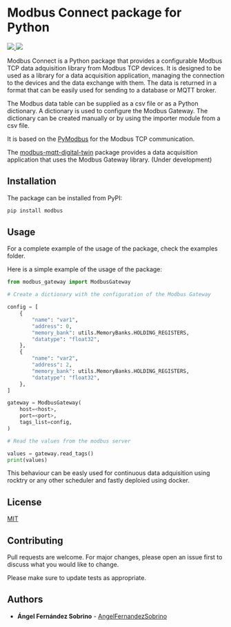 # Modbus Connect package for Python

<a href="https://angelfernandezsobrino.github.io/modbus-connect/reports/tests/3.11.html" alt="Tests">
    <img src="https://angelfernandezsobrino.github.io/modbus-connect/badges/tests/3.11.svg">
</a>
<a href="https://angelfernandezsobrino.github.io/modbus-connect/reports/coverage/3.11/index.html" alt="Tests">
    <img src="https://angelfernandezsobrino.github.io/modbus-connect/badges/coverage/3.11.svg">
</a>


Modbus Connect is a Python package that provides a configurable Modbus TCP data adquisition library from Modbus TCP devices. It is designed to be used as a library for a data acquisition application, managing the connection to the devices and the data exchange with them. The data is returned in a format that can be easily used for sending to a database or MQTT broker.

The Modbus data table can be supplied as a csv file or as a Python dictionary. A dictionary is used to configure the Modbus Gateway. The dictionary can be created manually or by using the importer module from a csv file.

It is based on the [PyModbus](https://github.com/riptideio/pymodbus) for the Modbus TCP communication.

The [modbus-mqtt-digital-twin]() package provides a data acquisition application that uses the Modbus Gateway library. (Under development)


## Installation

The package can be installed from PyPI:

```bash
pip install modbus
```

## Usage

For a complete example of the usage of the package, check the examples folder.

Here is a simple example of the usage of the package:

```python
from modbus_gateway import ModbusGateway

# Create a dictionary with the configuration of the Modbus Gateway

config = [
    {
        "name": "var1",
        "address": 0,
        "memory_bank": utils.MemoryBanks.HOLDING_REGISTERS,
        "datatype": "float32",
    },
    {
        "name": "var2",
        "address": 2,
        "memory_bank": utils.MemoryBanks.HOLDING_REGISTERS,
        "datatype": "float32",
    },
]

gateway = ModbusGateway(
    host=<host>,
    port=<port>,
    tags_list=config,
)

# Read the values from the modbus server

values = gateway.read_tags()
print(values)
```

This behaviour can be easly used for continuous data adquisition using rocktry or any other scheduler and fastly deploied using docker.

## License

[MIT](https://choosealicense.com/licenses/mit/)

## Contributing

Pull requests are welcome. For major changes, please open an issue first to discuss what you would like to change.

Please make sure to update tests as appropriate.

## Authors

-   **Ángel Fernández Sobrino** - [AngelFernandezSobrino](https://github.com/AngelFernandezSobrino)